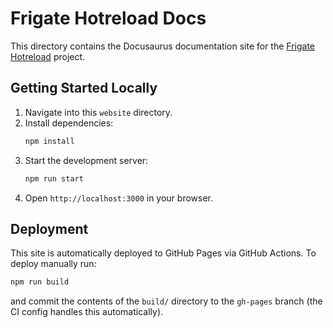 # Frigate Hotreload Docs

This directory contains the Docusaurus documentation site for the [Frigate Hotreload](https://github.com/josifbg/frigate-hotreload) project.

## Getting Started Locally

1. Navigate into this `website` directory.
2. Install dependencies:
   ```bash
   npm install
   ```
3. Start the development server:
   ```bash
   npm run start
   ```
4. Open `http://localhost:3000` in your browser.

## Deployment

This site is automatically deployed to GitHub Pages via GitHub Actions. To deploy manually run:

```bash
npm run build
```

and commit the contents of the `build/` directory to the `gh-pages` branch (the CI config handles this automatically).
